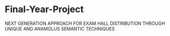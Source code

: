 # Final-Year-Project
NEXT GENERATION APPROACH FOR EXAM HALL DISTRIBUTION THROUGH UNIQUE AND ANAMOLUS SEMANTIC TECHNIQUES
